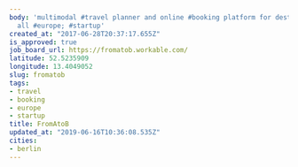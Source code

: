 ```yaml
---
body: 'multimodal #travel planner and online #booking platform for destinations in
  all #europe; #startup'
created_at: "2017-06-28T20:37:17.655Z"
is_approved: true
job_board_url: https://fromatob.workable.com/
latitude: 52.5235909
longitude: 13.4049052
slug: fromatob
tags:
- travel
- booking
- europe
- startup
title: FromAtoB
updated_at: "2019-06-16T10:36:08.535Z"
cities:
- berlin
---
```

